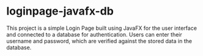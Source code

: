 # loginpage-javafx-db
This project is a simple Login Page built using JavaFX for the user interface and connected to a database for authentication. Users can enter their username and password, which are verified against the stored data in the database.
